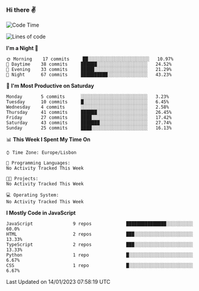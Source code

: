 ### Hi there :v:

<!--
**eusebioaddsilva/eusebioaddsilva** is a ✨ _special_ ✨ repository because its `README.md` (this file) appears on your GitHub profile.

<!--START_SECTION:waka-->
![Code Time](http://img.shields.io/badge/Code%20Time-35%20hrs%2012%20mins-blue)

![Lines of code](https://img.shields.io/badge/From%20Hello%20World%20I%27ve%20Written-660%20Thousand%20lines%20of%20code-blue)

**I'm a Night 🦉** 

```text
🌞 Morning    17 commits     ██░░░░░░░░░░░░░░░░░░░░░░░   10.97% 
🌆 Daytime    38 commits     ██████░░░░░░░░░░░░░░░░░░░   24.52% 
🌃 Evening    33 commits     █████░░░░░░░░░░░░░░░░░░░░   21.29% 
🌙 Night      67 commits     ██████████░░░░░░░░░░░░░░░   43.23%

```
📅 **I'm Most Productive on Saturday** 

```text
Monday       5 commits      ░░░░░░░░░░░░░░░░░░░░░░░░░   3.23% 
Tuesday      10 commits     █░░░░░░░░░░░░░░░░░░░░░░░░   6.45% 
Wednesday    4 commits      ░░░░░░░░░░░░░░░░░░░░░░░░░   2.58% 
Thursday     41 commits     ██████░░░░░░░░░░░░░░░░░░░   26.45% 
Friday       27 commits     ████░░░░░░░░░░░░░░░░░░░░░   17.42% 
Saturday     43 commits     ███████░░░░░░░░░░░░░░░░░░   27.74% 
Sunday       25 commits     ████░░░░░░░░░░░░░░░░░░░░░   16.13%

```


📊 **This Week I Spent My Time On** 

```text
⌚︎ Time Zone: Europe/Lisbon

💬 Programming Languages: 
No Activity Tracked This Week

🐱‍💻 Projects: 
No Activity Tracked This Week

💻 Operating System: 
No Activity Tracked This Week

```

**I Mostly Code in JavaScript** 

```text
JavaScript               9 repos             ███████████████░░░░░░░░░░   60.0% 
HTML                     2 repos             ███░░░░░░░░░░░░░░░░░░░░░░   13.33% 
TypeScript               2 repos             ███░░░░░░░░░░░░░░░░░░░░░░   13.33% 
Python                   1 repo              █░░░░░░░░░░░░░░░░░░░░░░░░   6.67% 
CSS                      1 repo              █░░░░░░░░░░░░░░░░░░░░░░░░   6.67%

```



 Last Updated on 14/01/2023 07:58:19 UTC
<!--END_SECTION:waka-->
